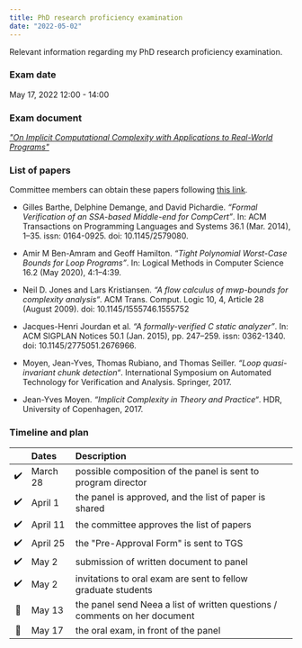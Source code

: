 ```yaml
---
title: PhD research proficiency examination 
date: "2022-05-02"
---
```


Relevant information regarding my PhD research proficiency examination.

### Exam date

May 17, 2022 12:00 - 14:00

### Exam document

_<a href="../exam_doc.pdf" target="blank">"On Implicit Computational Complexity with
Applications to Real-World Programs"</a>_

### List of papers

Committee members can obtain these papers following [this link][box].

- Gilles Barthe, Delphine Demange, and David Pichardie. _“Formal Verification of
  an SSA-based Middle-end for CompCert”_. In: ACM Transactions on Programming
  Languages and Systems 36.1 (Mar. 2014), 1–35. issn: 0164-0925. doi:
  10.1145/2579080.

- Amir M Ben-Amram and Geoff Hamilton. _“Tight Polynomial Worst-Case Bounds for
  Loop Programs”_. In: Logical Methods in Computer Science 16.2 (May 2020),
  4:1–4:39.

- Neil D. Jones and Lars Kristiansen. _“A flow calculus of _mwp_-bounds
  for complexity analysis“_. ACM Trans. Comput. Logic 10, 4, Article 28 (August
  2009). doi: 10.1145/1555746.1555752

- Jacques-Henri Jourdan et al. _“A formally-verified C static analyzer”_. In:
  ACM SIGPLAN Notices 50.1 (Jan. 2015), pp. 247–259. issn: 0362-1340. doi:
  10.1145/2775051.2676966.

- Moyen, Jean-Yves, Thomas Rubiano, and Thomas Seiller. _“Loop quasi-invariant
  chunk detection“_. International Symposium on Automated Technology for
  Verification and Analysis. Springer, 2017.

- Jean-Yves Moyen. _“Implicit Complexity in Theory and Practice“_. HDR,
  University of Copenhagen, 2017.

### Timeline and plan

|     | Dates    | Description                                                                |
|:---:|:---------|:---------------------------------------------------------------------------|
| ✔️  | March 28 | possible composition of the panel is sent to program director              |
| ✔️  | April 1  | the panel is approved, and the list of paper is shared                     |
| ✔️  | April 11 | the committee approves the list of papers                                  |
| ✔️  | April 25 | the "Pre-Approval Form" is sent to TGS                                     |
| ✔️  | May 2    | submission of written document to panel                                    |
| ✔️  | May 2    | invitations to oral exam are sent to fellow graduate students              |
| 🔲  | May 13   | the panel send Neea a list of written questions / comments on her document |
| 🔲  | May 17   | the oral exam, in front of the panel                                       |




[box]: https://augustauniversity.box.com/s/o40239kvx3r2fs75j9zc95qed3vus9fi
